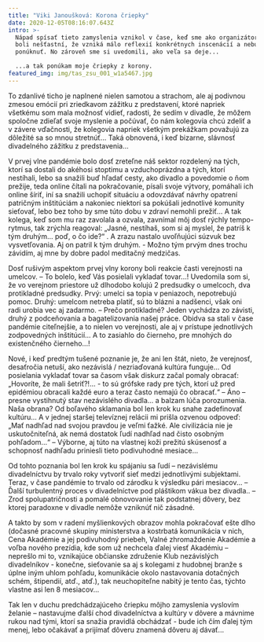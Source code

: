 ```yaml
---
title: "Viki Janoušková: Korona čriepky"
date: 2020-12-05T08:16:07.643Z
intro: >-
  Nápad spísať tieto zamyslenia vznikol v čase, keď sme ako organizátori Ceny
  boli nešťastní, že vzniká málo reflexií konkrétnych inscenácií a nebude čo
  ponúknuť. No zároveň sme si uvedomili, ako veľa sa deje...

  ...a tak ponúkam moje čriepky z korony.
featured_img: img/tas_zsu_001_w1a5467.jpg
---
```

To zdanlivé ticho je naplnené nielen samotou a strachom, ale aj podivnou zmesou emócií pri zriedkavom zážitku z predstavení, ktoré napriek všetkému som mala možnosť vidieť, radosti, že sedím v divadle, že môžem spoločne zdieľať svoje myslenie a počúvať, čo nám kolegovia chcú zdeliť a v závere vďačnosti, že kolegovia napriek všetkým prekážkam považujú za dôležité sa so mnou stretnúť...
Taká obnovená, i keď bizarne, slávnosť divadelného zážitku z predstavenia...

V prvej vlne pandémie bolo dosť zreteľne náš sektor rozdelený na tých, ktorí sa dostali do akéhosi stoptimu a vzduchoprázdna a tých, ktorí nestíhali, lebo sa snažili buď hľadať cesty, ako divadlo a povedomie o ňom prežije, teda online čítali na pokračovanie, písali svoje výtvory, pomáhali ich online šíriť, iní sa snažili uchopiť situáciu a odovzdávať návrhy opatrení patričným inštitúciám a nakoniec niektorí sa pokúšali jednotlivé komunity sieťovať, lebo bez toho by sme túto dobu v zdraví nemohli prežiť...
A tak kolega, keď som mu raz zavolala a ozvala, zavnímal môj dosť rýchly tempo-rytmus, tak zrýchla reagoval: „Jasné, nestíhaš, som si aj myslel, že patríš k tým druhým... poď, o čo ide?“ . A zrazu nastalo uvoľňujúci súzvuk bez vysvetľovania. Aj on patril k tým druhým. - Možno tým prvým dnes trochu závidím, aj mne by dobre padol meditačný medzičas.

Dosť rušivým aspektom prvej vlny korony boli reakcie časti verejnosti na umelcov. – To bolelo, keď Vás posielali vykladať tovar...!
Uvedomila som si, že vo verejnom priestore už dlhodobo kolujú 2 predsudky o umelcoch, dva protikladné predsudky. Prvý: umelci sa topia v peniazoch, nepotrebujú pomoc. Druhý: umelcom netreba platiť, sú to blázni a nadšenci, však oni radi urobia vec aj zadarmo. – Prečo protikladné? Jeden vychádza zo závisti, druhý z podceňovania a bagatelizovania našej práce. Obidva sa stali v čase pandémie citeľnejšie, a to nielen vo verejnosti, ale aj v prístupe jednotlivých zodpovedných inštitúcií... A to zasiahlo do čierneho, pre mnohých do existenčného čierneho...!

Nové, i keď predtým tušené poznanie je, že ani len štát, nieto, že verejnosť, desaťročia netuší, ako nezávislá / nezriaďovaná kultúra funguje... 
Od posielania vykladať tovar sa časom však diskurz začal pomaly obracať: „Hovoríte, že mali šetriť?!... - to sú grófske rady pre tých, ktorí už pred epidémiou obracali každé euro a teraz často nemajú čo obracať.“ – Áno – presne vystihnutý stav nezávislého divadla... a balzam lúča porozumenia.
Naša obrana? Od boľavého sklamania bol len krok ku snahe zadefinovať kultúru... A v jednej staršej televíznej relácii mi prišla ozvenou odpoveď: 
„Mať nadhľad nad svojou pravdou je veľmi ťažké. Ale civilizácia nie je uskutočniteľná, ak nemá dostatok ľudí nadhľad nad čisto osobným pohľadom...“
– Výborne, aj túto na vlastnej koži prežitú skúsenosť a schopnosť nadhľadu priniesli tieto podivuhodné mesiace...

Od tohto poznania bol len krok ku spájaniu sa ľudí – nezávislému divadelníctvu by trvalo roky vytvoriť sieť medzi jednotlivými subjektami. Teraz, v čase pandémie to trvalo od zárodku k výsledku pári mesiacov... – Ďalší turbulentný proces v divadelníctve pod pláštikom vákua bez divadla.. – Zrod spolupatričnosti a pomalé obnovovanie tak podstatnej dôvery, bez ktorej paradoxne v divadle nemôže vzniknúť nič zásadné.

A takto by som v radení myšlienkových obrazov mohla pokračovať ešte dlho (dočasné pracovné skupiny ministerstva a kostrbatá komunikácia v nich, Cena Akadémie a jej podivuhodný priebeh, Valné zhromaždenie Akadémie a voľba nového prezídia, kde som už nechcela ďalej viesť Akadémiu – neprešlo mi to, vznikajúce občianske združenie Klub nezávislých divadelníkov - konečne, sieťovanie sa aj s kolegami z hudobnej branže s úplne iným uhlom pohľadu, komunikácie okolo nastavovania dotačných schém, štipendií, atď., atď.), tak neuchopiteľne nabitý je tento čas, týchto vlastne asi len 8 mesiacov...

Tak len v duchu predchádzajúceho čriepku môjho zamyslenia vyslovím želanie – nastavujme ďalší chod divadelníctva a kultúry v dôvere a mávnime rukou nad tými, ktorí sa snažia pravidlá obchádzať - bude ich čím ďalej tým menej, lebo očakávať a prijímať dôveru znamená dôveru aj dávať...